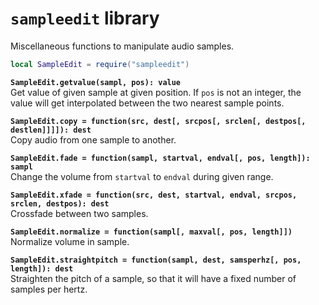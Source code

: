 `sampleedit` library
====================
Miscellaneous functions to manipulate audio samples.

```lua
local SampleEdit = require("sampleedit")
```

**`SampleEdit.getvalue(sampl, pos): value`**  
Get value of given sample at given position. If `pos` is not an integer, the value will get interpolated between the two nearest sample points.

**`SampleEdit.copy = function(src, dest[, srcpos[, srclen[, destpos[, destlen]]]]): dest`**  
Copy audio from one sample to another.

**`SampleEdit.fade = function(sampl, startval, endval[, pos, length]): sampl`**  
Change the volume from `startval` to `endval` during given range.


**`SampleEdit.xfade = function(src, dest, startval, endval, srcpos, srclen, destpos): dest`**  
Crossfade between two samples. 

**`SampleEdit.normalize = function(sampl[, maxval[, pos, length]])`**  
Normalize volume in sample.

**`SampleEdit.straightpitch = function(sampl, dest, samsperhz[, pos, length]): dest`**  
Straighten the pitch of a sample, so that it will have a fixed number of samples per hertz.
